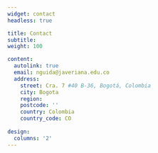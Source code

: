 ```yaml
---
widget: contact
headless: true 

title: Contact
subtitle:
weight: 100

content:
  autolink: true
  email: nguida@javeriana.edu.co
  address:
    street: Cra. 7 #40 B-36, Bogotá, Colombia
    city: Bogota
    region: 
    postcode: ''
    country: Colombia
    country_code: CO
  
design:
  columns: '2'
---
```

